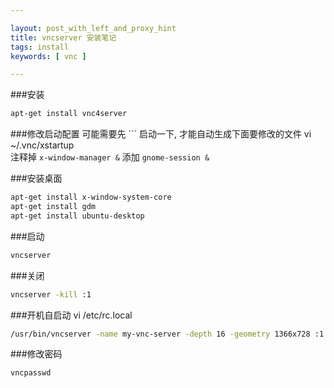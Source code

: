 ```yaml
---

layout: post_with_left_and_proxy_hint
title: vncserver 安装笔记
tags: install
keywords: [ vnc ]

---
```


###安装
```sh
apt-get install vnc4server
```

###修改启动配置
可能需要先 ``` 启动一下, 才能自动生成下面要修改的文件
vi ~/.vnc/xstartup  
注释掉 `x-window-manager &` 添加 `gnome-session &`


###安装桌面
```sh
apt-get install x-window-system-core
apt-get install gdm
apt-get install ubuntu-desktop
```

###启动
```sh
vncserver
```

###关闭
```sh
vncserver -kill :1
```

###开机自启动
vi /etc/rc.local    
```sh
/usr/bin/vncserver -name my-vnc-server -depth 16 -geometry 1366x728 :1
```

###修改密码
```sh
vncpasswd
```